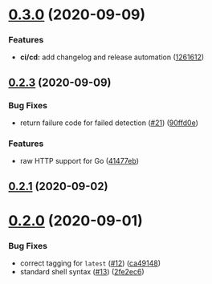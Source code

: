 # [0.3.0](https://github.com/lance/buildpacks/compare/v0.2.3...v0.3.0) (2020-09-09)


### Features

* **ci/cd:** add changelog and release automation ([1261612](https://github.com/lance/buildpacks/commit/12616120c876237a195eb767c4e248a5d29d4087))



## [0.2.3](https://github.com/lance/buildpacks/compare/v0.2.2...v0.2.3) (2020-09-09)


### Bug Fixes

* return failure code for failed detection ([#21](https://github.com/lance/buildpacks/issues/21)) ([90ffd0e](https://github.com/lance/buildpacks/commit/90ffd0e32b26318a924ce120d53550eb8bcbec41))


### Features

* raw HTTP support for Go ([41477eb](https://github.com/lance/buildpacks/commit/41477eb15a85755c803181b21bc20dcb8fdc8ddf))



## [0.2.1](https://github.com/lance/buildpacks/compare/v0.2.0...v0.2.1) (2020-09-02)



# [0.2.0](https://github.com/lance/buildpacks/compare/v0.1.1...v0.2.0) (2020-09-01)


### Bug Fixes

* correct tagging for `latest` ([#12](https://github.com/lance/buildpacks/issues/12)) ([ca49148](https://github.com/lance/buildpacks/commit/ca491489233c6b0a1481e214b2bc1a850681ec8a))
* standard shell syntax ([#13](https://github.com/lance/buildpacks/issues/13)) ([2fe2ec6](https://github.com/lance/buildpacks/commit/2fe2ec69793c58c136ec14133c987596f8229d14))




